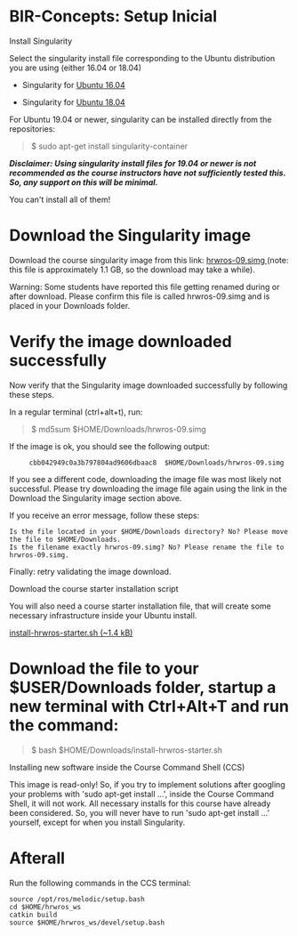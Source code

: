 # BIR-Concepts: Setup Inicial

Install Singularity

Select the singularity install file corresponding to the Ubuntu distribution you are using (either 16.04 or 18.04)

- Singularity for <a href= "https://courses.edx.org/assets/courseware/v1/4beeefd3ac34401321609d7697f9097f/asset-v1:DelftX+ROS1x+1T2020+type@asset+block/singularity-container_2.6.1-1_amd64_ubuntu_xenial16.04.deb">Ubuntu 16.04</a>

- Singularity for <a href = "https://courses.edx.org/assets/courseware/v1/626dbd92c8dd641c5657f8d9ec43ead2/asset-v1:DelftX+ROS1x+1T2020+type@asset+block/singularity-container_2.6.1-1_amd64_ubuntu_bionic18.04.deb"> Ubuntu 18.04</a>

For Ubuntu 19.04 or newer, singularity can be installed directly from the repositories:
> $ sudo apt-get install singularity-container

***Disclaimer: Using singularity install files for 19.04 or newer is not recommended as the course instructors have not sufficiently tested this. So, any support on this will be minimal.***

You can't install all of them!

# Download the Singularity image

Download the course singularity image from this link: <a href= "https://surfdrive.surf.nl/files/index.php/s/pp59nr2PLr2QGNg/download"> hrwros-09.simg </a> (note: this file is approximately 1.1 GB, so the download may take a while).

Warning: Some students have reported this file getting renamed during or after download. Please confirm this file is called hrwros-09.simg and is placed in your Downloads folder.

# Verify the image downloaded successfully

Now verify that the Singularity image downloaded successfully by following these steps.

In a regular terminal (ctrl+alt+t), run:

> $ md5sum $HOME/Downloads/hrwros-09.simg

If the image is ok, you should see the following output:

         cbb042949c0a3b797804ad9606dbaac8  $HOME/Downloads/hrwros-09.simg

If you see a different code, downloading the image file was most likely not successful. Please try downloading the image file again using the link in the Download the Singularity image section above.

If you receive an error message, follow these steps:

    Is the file located in your $HOME/Downloads directory? No? Please move the file to $HOME/Downloads.
    Is the filename exactly hrwros-09.simg? No? Please rename the file to hrwros-09.simg.

Finally: retry validating the image download.

Download the course starter installation script

You will also need a course starter installation file, that will create some necessary infrastructure inside your Ubuntu install.

<a href="https://courses.edx.org/assets/courseware/v1/7d7f9ae82dfbbf2be2ce126022e63811/asset-v1:DelftX+ROS1x+1T2020+type@asset+block/install-hrwros-starter.sh"> install-hrwros-starter.sh (~1.4 kB)</a>

# Download the file to your $USER/Downloads folder, startup a new terminal with Ctrl+Alt+T and run the command:

> $ bash $HOME/Downloads/install-hrwros-starter.sh

Installing new software inside the Course Command Shell (CCS)

This image is read-only! So, if you try to implement solutions after googling your problems with 'sudo apt-get install ...', inside the Course Command Shell, it will not work. All necessary installs for this course have already been considered. So, you will never have to run 'sudo apt-get install ...' yourself, except for when you install Singularity.

# Afterall

Run the following commands in the CCS terminal: 

```
source /opt/ros/melodic/setup.bash
cd $HOME/hrwros_ws
catkin build
source $HOME/hrwros_ws/devel/setup.bash
```